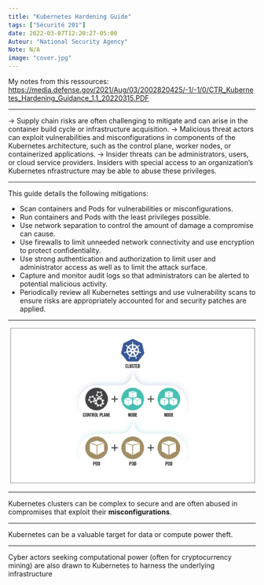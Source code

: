 ```yaml
---
title: "Kubernetes Hardening Guide"
tags: ["Sécurité 201"]
date: 2022-03-07T12:20:27-05:00
Auteur: "National Security Agency"
Note: N/A
image: "cover.jpg"
---
```


My notes from this ressources:
https://media.defense.gov/2021/Aug/03/2002820425/-1/-1/0/CTR_Kubernetes_Hardening_Guidance_1.1_20220315.PDF

*****

-> Supply chain risks are often challenging to mitigate and can arise in the container build cycle or infrastructure acquisition. 
-> Malicious threat actors can exploit vulnerabilities and misconfigurations in components of the Kubernetes architecture, such as the control plane, worker nodes, or containerized applications. 
-> Insider threats can be administrators, users, or cloud service providers. Insiders with special access to an organization’s Kubernetes  nfrastructure may be able to abuse these privileges.

*****

This guide details the following mitigations:
* Scan containers and Pods for vulnerabilities or misconfigurations.
* Run containers and Pods with the least privileges possible.
* Use network separation to control the amount of damage a compromise can
cause.
* Use firewalls to limit unneeded network connectivity and use encryption to protect confidentiality.
* Use strong authentication and authorization to limit user and administrator access as well as to limit the attack surface.
* Capture and monitor audit logs so that administrators can be alerted to potential malicious activity.
* Periodically review all Kubernetes settings and use vulnerability scans to ensure risks are appropriately accounted for and security patches are applied.
*****

![HighLevelView](HighLevelView.png)

*****

Kubernetes clusters can be complex to secure and are often abused in compromises that exploit their **misconfigurations**.

*****

Kubernetes can be a valuable target for data or compute power theft.

*****

Cyber actors seeking computational power (often for cryptocurrency mining) are also drawn to Kubernetes to harness the underlying infrastructure